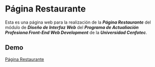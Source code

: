 # Página Restaurante

Esta es una página web para la realización de la ***Página Restaurante*** del módulo de ***Diseño de Interfaz Web*** del ***Programa de Actualiación Profesiona Front-End Web Development*** de la ***Universidad Cenfotec***.

## Demo
[Página Restaurante](https://restaurante-cenfotec.web.app/)


